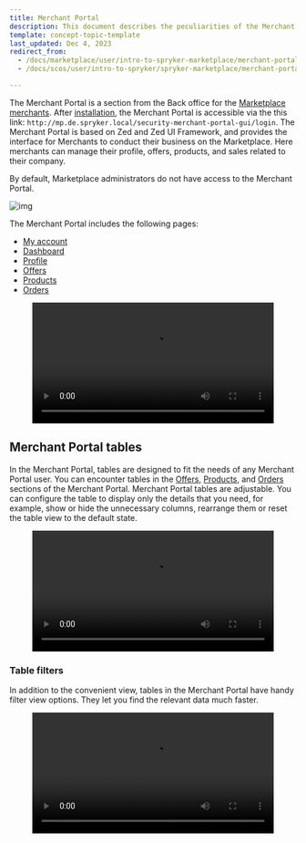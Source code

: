 ```yaml
---
title: Merchant Portal
description: This document describes the peculiarities of the Merchant Portal application.
template: concept-topic-template
last_updated: Dec 4, 2023
redirect_from:
  - /docs/marketplace/user/intro-to-spryker-marketplace/merchant-portal.html
  - /docs/scos/user/intro-to-spryker/spryker-marketplace/merchant-portal.html

---
```


The Merchant Portal is a section from the Back office for the [Marketplace merchants](/docs/pbc/all/merchant-management/{{site.version}}/marketplace/marketplace-merchant-feature-overview/marketplace-merchant-feature-overview.html). After [installation](/docs/dg/dev/set-up-spryker-locally/install-spryker/install-spryker.html), the Merchant Portal is accessible via the this link: `http://mp.de.spryker.local/security-merchant-portal-gui/login`.
The Merchant Portal is based on Zed and Zed UI Framework, and provides the interface for Merchants to conduct their business on the Marketplace. Here merchants can manage their profile, offers, products, and sales related to their company.


By default, Marketplace administrators do not have access to the Merchant Portal.

![img](https://spryker.s3.eu-central-1.amazonaws.com/docs/Marketplace/user+guides/Intro+to+the+Spryker+Marketplace/Merchant+Portal/merchant-portal-zed-ui-framework.png)

The Merchant Portal includes the following pages:

- [My account](/docs/pbc/all/merchant-management/{{site.version}}/marketplace/manage-in-the-merchant-portal/manage-merchant-account-details-and-settings.html)
- [Dashboard](/docs/pbc/all/merchant-management/{{site.version}}/marketplace/manage-in-the-merchant-portal/manage-merchants-performance-data.html)
- [Profile](/docs/pbc/all/merchant-management/{{site.version}}/marketplace/manage-in-the-merchant-portal/edit-merchant-profiles.html)
- [Offers](/docs/pbc/all/offer-management/{{site.version}}/marketplace/manage-merchant-product-offers.html)
- [Products](/docs/pbc/all/product-information-management/{{site.version}}/marketplace/manage-in-the-merchant-portal/abstract-products/create-marketplace-abstract-products.html)
- [Orders](/docs/pbc/all/order-management-system/{{site.version}}/marketplace/manage-merchant-orders.html)

<figure class="video_container">
    <video width="100%" height="auto" controls>
    <source src="https://spryker.s3.eu-central-1.amazonaws.com/docs/About/all/spryker-marketplace/merchant-portal.md/merchant-portal.mp4" type="video/mp4">
  </video>
</figure>


## Merchant Portal tables

In the Merchant Portal, tables are designed to fit the needs of any Merchant Portal user.
You can encounter tables in the [Offers](/docs/pbc/all/offer-management/{{site.version}}/marketplace/manage-merchant-product-offers.html), [Products](/docs/pbc/all/product-information-management/{{site.version}}/marketplace/manage-in-the-merchant-portal/abstract-products/create-marketplace-abstract-products.html), and [Orders](/docs/pbc/all/order-management-system/{{site.version}}/marketplace/manage-merchant-orders.html) sections of the Merchant Portal.
Merchant Portal tables are adjustable. You can configure the table to display only the details that you need, for example, show or hide the unnecessary columns, rearrange them or reset the table view to the default state.


<figure class="video_container">
    <video width="100%" height="auto" controls>
    <source src="https://spryker.s3.eu-central-1.amazonaws.com/docs/About/all/spryker-marketplace/merchant-portal.md/merchant-portal-table-view.mp4" type="video/mp4">
  </video>
</figure>


### Table filters
In addition to the convenient view, tables in the Merchant Portal have handy filter view options. They let you find the relevant data much faster.


<figure class="video_container">
    <video width="100%" height="auto" controls>
    <source src="https://spryker.s3.eu-central-1.amazonaws.com/docs/About/all/spryker-marketplace/merchant-portal.md/merchant-portal-table-filter.mp4" type="video/mp4">
  </video>
</figure>
